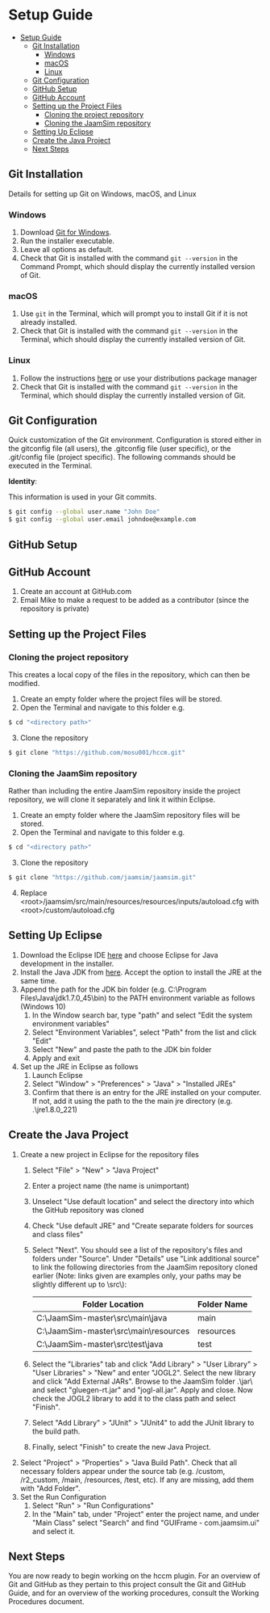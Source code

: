 # Setup Guide

<!-- TOC -->

- [Setup Guide](#setup-guide)
	- [Git Installation](#git-installation)
		- [Windows](#windows)
		- [macOS](#macos)
		- [Linux](#linux)
	- [Git Configuration](#git-configuration)
	- [GitHub Setup](#github-setup)
	- [GitHub Account](#github-account)
	- [Setting up the Project Files](#setting-up-the-project-files)
		- [Cloning the project repository](#cloning-the-project-repository)
		- [Cloning the JaamSim repository](#cloning-the-jaamsim-repository)
	- [Setting Up Eclipse](#setting-up-eclipse)
	- [Create the Java Project](#create-the-java-project)
	- [Next Steps](#next-steps)

<!-- /TOC -->

## Git Installation

Details for setting up Git on Windows, macOS, and Linux

### Windows

 1. Download [Git for Windows](https://git-scm.com/downloads).
 2. Run the installer executable.
 3. Leave all options as default.
 4. Check that Git is installed with the command `git --version` in the Command Prompt, which should display the currently installed version of Git.

### macOS

1. Use `git` in the Terminal, which will prompt you to install Git if it is not already installed.
2. Check that Git is installed with the command `git --version` in the Terminal, which should display the currently installed version of Git.

### Linux

1. Follow the instructions [here](https://git-scm.com/download/linux) or use your distributions package manager
2. Check that Git is installed with the command `git --version` in the Terminal, which should display the currently installed version of Git.

## Git Configuration

Quick customization of the Git environment. Configuration is stored either in the gitconfig file (all users), the .gitconfig file (user specific), or the .git/config file (project specific). The following commands should be executed in the Terminal.

**Identity**:

This information is used in your Git commits.

```sh
$ git config --global user.name "John Doe"
$ git config --global user.email johndoe@example.com
```

## GitHub Setup

## GitHub Account

1. Create an account at GitHub.com
2. Email Mike to make a request to be added as a contributor (since the repository is private)

## Setting up the Project Files

### Cloning the project repository

This creates a local copy of the files in the repository, which can then be modified.

1. Create an empty folder where the project files will be stored.
2. Open the Terminal and navigate to this folder e.g. 
```sh
$ cd "<directory path>"
```
3. Clone the repository
```sh
$ git clone "https://github.com/mosu001/hccm.git"
```

### Cloning the JaamSim repository

Rather than including the entire JaamSim repository inside the project repository, we will clone it separately and link it within Eclipse.

1. Create an empty folder where the JaamSim repository files will be stored.
2. Open the Terminal and navigate to this folder e.g. 
```sh
$ cd "<directory path>"
```
3. Clone the repository
```sh
$ git clone "https://github.com/jaamsim/jaamsim.git"
```
4. Replace \<root>/jaamsim/src/main/resources/resources/inputs/autoload.cfg with \<root>/custom/autoload.cfg

## Setting Up Eclipse

1. Download the Eclipse IDE [here](https://www.eclipse.org/downloads/) and choose Eclipse for Java development in the installer.
2. Install the Java JDK from [here](https://www.oracle.com/java/technologies/javase-jdk14-downloads.html). Accept the option to install the JRE  at  the same time.
3. Append the path for the JDK bin folder (e.g. C:\\Program Files\\Java\\jdk1.7.0\_45\\bin) to the PATH environment variable as follows (Windows 10)
    1. In the Window search bar, type "path" and select "Edit the system environment variables"
    2. Select "Environment Variables", select "Path" from the list and click "Edit"
    3. Select "New" and paste the path to the JDK bin folder
    4. Apply and exit
4. Set up the JRE in Eclipse as follows
    1. Launch Eclipse
    2. Select "Window" > "Preferences" > "Java" > "Installed JREs"
    3. Confirm that there is an entry for the JRE installed on your computer. If not, add it using the path to the the main jre directory (e.g. .\\jre1.8.0\_221)

## Create the Java Project

1. Create a new project in Eclipse for the repository files
    1. Select "File" > "New" > "Java Project"
    2. Enter a project name (the name is unimportant)
    3. Unselect "Use default location" and select the directory into which the GitHub repository was cloned
    4. Check "Use default JRE" and "Create separate folders for sources and class files"
    5. Select "Next". You should see a list of the repository's files and folders under "Source". Under "Details" use "Link additional source" to link the following directories from the JaamSim repository cloned earlier (Note: links given are examples only, your paths may be slightly different up to \\src\\):

        | Folder Location | Folder Name |
        | ------ | ------ |
        | C:\JaamSim-master\src\main\java | main |
        | C:\JaamSim-master\src\main\resources | resources |
        | C:\JaamSim-master\src\test\java | test |

    6. Select the "Libraries" tab and click "Add Library" > "User Library" > "User Libraries" > "New" and enter "JOGL2". Select the new library and click "Add External JARs". Browse to the JaamSim folder .\jar\ and select "gluegen-rt.jar" and "jogl-all.jar". Apply and close. Now check the JOGL2 library to add it to the class path and select "Finish".
    7. Select "Add Library" > "JUnit" > "JUnit4" to add the JUnit library to the build path.
    8. Finally, select "Finish" to create the new Java Project.
2. Select "Project" > "Properties" > "Java Build Path". Check that all necessary folders appear under the source tab (e.g. /custom, /r2_custom, /main, /resources, /test, etc). If any are missing, add them with "Add Folder".
3. Set the Run Configuration
    1. Select "Run" > "Run Configurations"
    2. In the "Main" tab, under "Project" enter the project name, and under "Main Class" select "Search" and find "GUIFrame - com.jaamsim.ui" and select it.

## Next Steps

You are now ready to begin working on the hccm plugin. For an overview of Git and GitHub as they pertain to this project consult the Git and GitHub Guide, and for an overview of the working procedures, consult the Working Procedures document.
